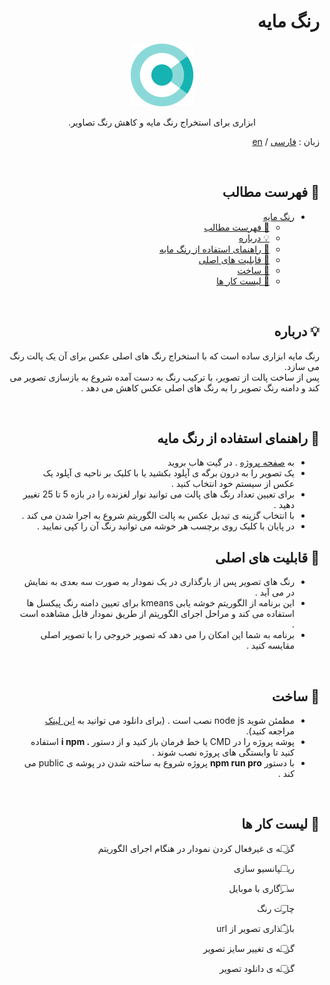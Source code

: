 <div dir="rtl">

# رنگ مایه

<p align="center">
 <img width=100px  src="./src/assets/logo.png" alt="Project logo"></a>
</p>

<p align="center" dir="rtl"> 
ابزاری برای استخراج رنگ مایه و کاهش رنگ تصاویر.
</p>

زبان : [فارسی](/README.fa.md) / [en](/README.md)

</br>

## 📝 فهرست مطالب

- [رنگ مایه](#%d8%b1%d9%86%da%af-%d9%85%d8%a7%db%8c%d9%87)
  - [📝 فهرست مطالب](#%f0%9f%93%9d-%d9%81%d9%87%d8%b1%d8%b3%d8%aa-%d9%85%d8%b7%d8%a7%d9%84%d8%a8)
  - [💡 درباره](#%f0%9f%92%a1-%d8%af%d8%b1%d8%a8%d8%a7%d8%b1%d9%87)
  - [🏁 راهنمای استفاده از رنگ مایه](#%f0%9f%8f%81-%d8%b1%d8%a7%d9%87%d9%86%d9%85%d8%a7%db%8c-%d8%a7%d8%b3%d8%aa%d9%81%d8%a7%d8%af%d9%87-%d8%a7%d8%b2-%d8%b1%d9%86%da%af-%d9%85%d8%a7%db%8c%d9%87)
  - [🔑 قابلیت های اصلی](#%f0%9f%94%91-%d9%82%d8%a7%d8%a8%d9%84%db%8c%d8%aa-%d9%87%d8%a7%db%8c-%d8%a7%d8%b5%d9%84%db%8c)
  - [🧱 ساخت](#%f0%9f%a7%b1-%d8%b3%d8%a7%d8%ae%d8%aa)
  - [🎯 لیست کار ها](#%f0%9f%8e%af-%d9%84%db%8c%d8%b3%d8%aa-%da%a9%d8%a7%d8%b1-%d9%87%d8%a7)

</br>

## 💡 درباره
رنگ مایه ابزاری ساده است که با استخراج رنگ های اصلی عکس برای آن یک پالت رنگ می سازد.  
 پس از ساخت پالت از تصویر، با ترکیب رنگ به دست آمده شروع به بازسازی تصویر می کند و دامنه رنگ تصویر را به رنگ های اصلی عکس کاهش می دهد .


</br>

## 🏁 راهنمای استفاده از رنگ مایه
- به [صفحه پروژه](https://alijany.github.io/Color-Cluster/) . در گیت هاب بروید 
- یک تصویر را به درون برگه ی آپلود بکشید یا با کلیک بر ناحیه ی آپلود یک عکس از سیستم خود انتخاب کنید .
- برای تعیین تعداد رنگ های پالت می توانید نوار لغزنده را در بازه 5 تا 25 تغییر دهید .
- با انتخاب گزینه ی تبدیل عکس به پالت الگوریتم شروع به اجرا شدن می کند .
- در پایان با کلیک روی برچسب هر خوشه می توانید رنگ آن را کپی نمایید .

## 🔑 قابلیت های اصلی
- رنگ های تصویر پس از بارگذاری در یک نمودار به صورت سه بعدی به نمایش در می آید .
- این برنامه از الگوریتم خوشه یابی kmeans برای تعیین دامنه رنگ پیکسل ها استفاده می کند و مراحل اجرای الگوریتم از طریق نمودار قابل مشاهده است .
- برنامه به شما این امکان را می دهد که تصویر خروجی را با تصویر اصلی مقایسه کنید .
</br>

## 🧱 ساخت
- مطمئن شوید node js  نصب است . (برای دانلود می توانید به [این لینک](https://nodejs.org/en/) مراجعه کنید).
- پوشه پروژه را در CMD یا خط فرمان باز کنید و از دستور __. i npm__ استفاده کنید تا وابستگی های
پروژه نصب شوند .
-  با دستور __npm run pro__ پروژه شروع به ساخته شدن در پوشه ی public می کند .

</br>

## 🎯 لیست کار ها
- [ ] گزینه ی غیرفعال کردن نمودار در هنگام اجرای الگوریتم 
- [ ] ریسپانسیو سازی 
- [ ] سازگاری با موبایل
- [ ] چارت رنگ
- [ ] بارگذاری تصویر از url
- [ ] گزینه ی تغییر سایز تصویر
- [ ] گزینه ی دانلود تصویر

